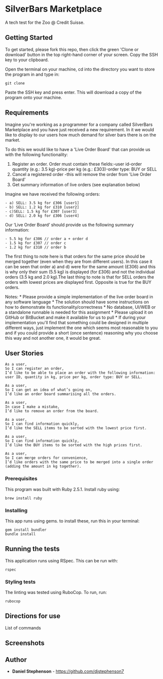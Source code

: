 # SilverBars Marketplace

A tech test for the Zoo @ Credit Suisse.

## Getting Started

To get started, please fork this repo, then click the green 'Clone or download' button in the top right-hand corner of your screen. Copy the SSH key to your clipboard.

Open the terminal on your machine, cd into the directory you want to store the program in and type in:
```
git clone
```
Paste the SSH key and press enter. This will download a copy of the program onto your machine.

## Requirements

Imagine you're working as a programmer for a company called SilverBars Marketplace and you have just received a new requirement. In it we would like to display to our users how much demand for silver bars there is on the market.

To do this we would like to have a 'Live Order Board' that can provide us with the following functionality:

  1) Register an order. Order must contain these fields:-user id-order quantity (e.g.: 3.5 kg)-price per kg (e.g.: £303)-order type: BUY or SELL
  2) Cancel a registered order -this will remove the order from 'Live Order Board'
  3) Get summary information of live orders (see explanation below)

  Imagine we have received the following orders:
  
    - a) SELL: 3.5 kg for £306 [user1]
    - b) SELL: 1.2 kg for £310 [user2]
    - c)SELL: 1.5 kg for £307 [user3]
    - d) SELL: 2.0 kg for £306 [user4]

  Our ‘Live Order Board’ should provide us the following summary information:

    - 5.5 kg for £306 // order a + order d
    - 1.5 kg for £307 // order c
    - 1.2 kg for £310 // order b

  The first thing to note here is that orders for the same price should be merged together (even when they are from different users). In this case it can be seen that order a) and d) were for the same amount (£306) and this is why only their sum (5.5 kg) is displayed (for £306) and not the individual orders (3.5 kg and 2.0 kg).The last thing to note is that for SELL orders the orders with lowest prices are displayed first. Opposite is true for the BUY orders.

  Notes:
    * Please provide a simple implementation of the live order board in any software language
    * The solution should have some instructions on how to demonstrate its functionality/correctness
    * No database, UI/WEB or a standalone runnable is needed for this assignment
    * Please upload it on GitHub or BitBucket and make it available for us to pull
    * If during your implementation you'll find that something could be designed in multiple different ways, just implement the one which seems most reasonable to you and if you could provide a short (once sentence) reasoning why you choose this way and not another one, it would be great.

## User Stories

```
As a user,
So I can register an order,
I’d like to be able to place an order with the following information:	user ID, quantity in kg, price per kg, order type: BUY or SELL.
```
```
As a user,
So I can get an idea of what’s going on,
I’d like an order board summarising all the orders.
```
```
As a user,
In case I make a mistake,
I’d like to remove an order from the board.
```
```
As a user,
So I can find information quickly,
I’d like the SELL items to be sorted with the lowest price first.
```
```
As a user,
So I can find information quickly,
I’d like the BUY items to be sorted with the high prices first.
```
```
As a user,
So I can merge orders for convenience,
I’d like orders with the same price to be merged into a single order (adding the amount in kg together).
```


### Prerequisites

This program was built with Ruby 2.5.1. Install ruby using:

```
brew install ruby
```

### Installing

This app runs using gems. to install these, run this in your terminal:

```
gem install bundler
bundle install
```

## Running the tests

This application runs using RSpec. This can be run with:

```
rspec
```

### Styling tests

The linting was tested using RuboCop. To run, run:

```
rubocop
```

## Directions for use
List of commands
## Screenshots

## Author

* **Daniel Stephenson** - https://github.com/djstephenson7
